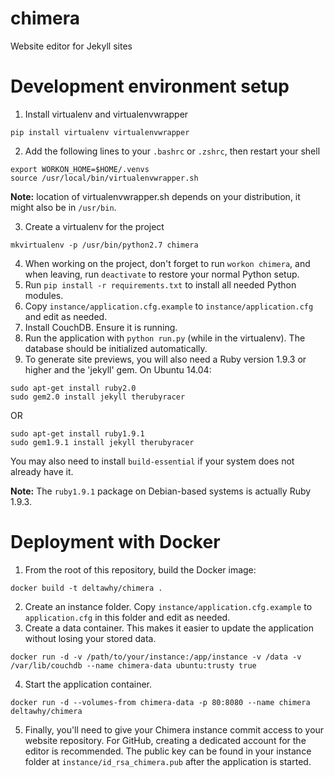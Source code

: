 chimera
=======

Website editor for Jekyll sites

# Development environment setup
1. Install virtualenv and virtualenvwrapper

  ```
  pip install virtualenv virtualenvwrapper
  ```

2. Add the following lines to your `.bashrc` or `.zshrc`, then restart your shell

  ```
  export WORKON_HOME=$HOME/.venvs
  source /usr/local/bin/virtualenvwrapper.sh
  ```
  **Note:** location of virtualenvwrapper.sh depends on your distribution, it might also be in `/usr/bin`.

3. Create a virtualenv for the project

  ```
  mkvirtualenv -p /usr/bin/python2.7 chimera
  ```

4. When working on the project, don't forget to run `workon chimera`, and when leaving, run `deactivate` to restore your normal Python setup.
5. Run `pip install -r requirements.txt` to install all needed Python modules.
6. Copy `instance/application.cfg.example` to `instance/application.cfg` and edit as needed.
7. Install CouchDB. Ensure it is running.
8. Run the application with `python run.py` (while in the virtualenv). The database should be initialized automatically.
9. To generate site previews, you will also need a Ruby version 1.9.3 or higher and the 'jekyll' gem. On Ubuntu 14.04:

  ```
  sudo apt-get install ruby2.0
  sudo gem2.0 install jekyll therubyracer
  ```
  OR

  ```
  sudo apt-get install ruby1.9.1
  sudo gem1.9.1 install jekyll therubyracer
  ```
  You may also need to install `build-essential` if your system does not already have it.

  **Note:** The `ruby1.9.1` package on Debian-based systems is actually Ruby 1.9.3.

# Deployment with Docker
1. From the root of this repository, build the Docker image:

  ```
  docker build -t deltawhy/chimera .
  ```

2. Create an instance folder. Copy `instance/application.cfg.example` to `application.cfg` in this folder and edit as needed.
3. Create a data container. This makes it easier to update the application without losing your stored data.

  ```
  docker run -d -v /path/to/your/instance:/app/instance -v /data -v /var/lib/couchdb --name chimera-data ubuntu:trusty true
  ```

4. Start the application container.

  ```
  docker run -d --volumes-from chimera-data -p 80:8080 --name chimera deltawhy/chimera
  ```

5. Finally, you'll need to give your Chimera instance commit access to your website repository.
  For GitHub, creating a dedicated account for the editor is recommended. The public key can be found in your instance folder at
  `instance/id_rsa_chimera.pub` after the application is started.

